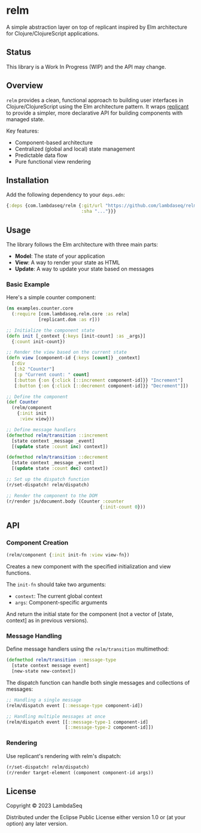 # relm

A simple abstraction layer on top of replicant inspired by Elm architecture for Clojure/ClojureScript applications.

## Status

This library is a Work In Progress (WIP) and the API may change.

## Overview

`relm` provides a clean, functional approach to building user interfaces in Clojure/ClojureScript using the Elm architecture pattern. It wraps [replicant](https://github.com/replicant) to provide a simpler, more declarative API for building components with managed state.

Key features:
- Component-based architecture
- Centralized (global and local) state management
- Predictable data flow
- Pure functional view rendering

## Installation

Add the following dependency to your `deps.edn`:

```clojure
{:deps {com.lambdaseq/relm {:git/url "https://github.com/lambdaseq/relm"
                            :sha "..."}}}
```

## Usage

The library follows the Elm architecture with three main parts:
- **Model**: The state of your application
- **View**: A way to render your state as HTML
- **Update**: A way to update your state based on messages

### Basic Example

Here's a simple counter component:

```clojure
(ns examples.counter.core
  (:require [com.lambdaseq.relm.core :as relm]
            [replicant.dom :as r]))

;; Initialize the component state
(defn init [_context {:keys [init-count] :as _args}]
  {:count init-count})

;; Render the view based on the current state
(defn view [component-id {:keys [count]} _context]
  [:div
   [:h2 "Counter"]
   [:p "Current count: " count]
   [:button {:on {:click [::increment component-id]}} "Increment"]
   [:button {:on {:click [::decrement component-id]}} "Decrement"]])

;; Define the component
(def Counter
  (relm/component
    {:init init
     :view view}))

;; Define message handlers
(defmethod relm/transition ::increment
  [state context _message _event]
  [(update state :count inc) context])

(defmethod relm/transition ::decrement
  [state context _message _event]
  [(update state :count dec) context])

;; Set up the dispatch function
(r/set-dispatch! relm/dispatch)

;; Render the component to the DOM
(r/render js/document.body (Counter :counter
                                   {:init-count 0}))
```

## API

### Component Creation

```clojure
(relm/component {:init init-fn :view view-fn})
```

Creates a new component with the specified initialization and view functions.

The `init-fn` should take two arguments:
- `context`: The current global context
- `args`: Component-specific arguments

And return the initial state for the component (not a vector of [state, context] as in previous versions).

### Message Handling

Define message handlers using the `relm/transition` multimethod:

```clojure
(defmethod relm/transition ::message-type
  [state context message event]
  [new-state new-context])
```

The dispatch function can handle both single messages and collections of messages:

```clojure
;; Handling a single message
(relm/dispatch event [::message-type component-id])

;; Handling multiple messages at once
(relm/dispatch event [[::message-type-1 component-id] 
                      [::message-type-2 component-id]])
```

### Rendering

Use replicant's rendering with relm's dispatch:

```clojure
(r/set-dispatch! relm/dispatch)
(r/render target-element (component component-id args))
```

## License

Copyright © 2023 LambdaSeq

Distributed under the Eclipse Public License either version 1.0 or (at your option) any later version.
